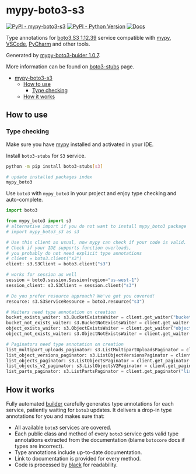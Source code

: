 # mypy-boto3-s3

[![PyPI - mypy-boto3-s3](https://img.shields.io/pypi/v/mypy-boto3-s3.svg?color=blue)](https://pypi.org/project/mypy-boto3-s3)
[![PyPI - Python Version](https://img.shields.io/pypi/pyversions/mypy-boto3-s3.svg?color=blue)](https://pypi.org/project/mypy-boto3-s3)
[![Docs](https://img.shields.io/readthedocs/mypy-boto3-builder.svg?color=blue)](https://mypy-boto3-builder.readthedocs.io/)

Type annotations for
[boto3.S3 1.12.39](https://boto3.amazonaws.com/v1/documentation/api/1.12.39/reference/services/s3.html#S3) service
compatible with [mypy](https://github.com/python/mypy), [VSCode](https://code.visualstudio.com/),
[PyCharm](https://www.jetbrains.com/pycharm/) and other tools.

Generated by [mypy-boto3-buider 1.0.7](https://github.com/vemel/mypy_boto3_builder).

More information can be found on [boto3-stubs](https://pypi.org/project/boto3-stubs/) page.

- [mypy-boto3-s3](#mypy-boto3-s3)
  - [How to use](#how-to-use)
    - [Type checking](#type-checking)
  - [How it works](#how-it-works)

## How to use

### Type checking

Make sure you have [mypy](https://github.com/python/mypy) installed and activated in your IDE.

Install `boto3-stubs` for `S3` service.

```bash
python -m pip install boto3-stubs[s3]

# update installed packages index
mypy_boto3
```

Use `boto3` with `mypy_boto3` in your project and enjoy type checking and auto-complete.

```python
import boto3

from mypy_boto3 import s3
# alternative import if you do not want to install mypy_boto3 package
# import mypy_boto3_s3 as s3

# Use this client as usual, now mypy can check if your code is valid.
# Check if your IDE supports function overloads,
# you probably do not need explicit type annotations
# client = boto3.client("s3")
client: s3.S3Client = boto3.client("s3")

# works for session as well
session = boto3.session.Session(region="us-west-1")
session_client: s3.S3Client = session.client("s3")

# Do you prefer resource approach? We've got you covered!
resource: s3.S3ServiceResource = boto3.resource("s3")

# Waiters need type annotation on creation
bucket_exists_waiter: s3.BucketExistsWaiter = client.get_waiter("bucket_exists")
bucket_not_exists_waiter: s3.BucketNotExistsWaiter = client.get_waiter("bucket_not_exists")
object_exists_waiter: s3.ObjectExistsWaiter = client.get_waiter("object_exists")
object_not_exists_waiter: s3.ObjectNotExistsWaiter = client.get_waiter("object_not_exists")

# Paginators need type annotation on creation
list_multipart_uploads_paginator: s3.ListMultipartUploadsPaginator = client.get_paginator("list_multipart_uploads")
list_object_versions_paginator: s3.ListObjectVersionsPaginator = client.get_paginator("list_object_versions")
list_objects_paginator: s3.ListObjectsPaginator = client.get_paginator("list_objects")
list_objects_v2_paginator: s3.ListObjectsV2Paginator = client.get_paginator("list_objects_v2")
list_parts_paginator: s3.ListPartsPaginator = client.get_paginator("list_parts")
```

## How it works

Fully automated [builder](https://github.com/vemel/mypy_boto3_builder) carefully generates
type annotations for each service, patiently waiting for `boto3` updates. It delivers
a drop-in type annotations for you and makes sure that:

- All available `boto3` services are covered.
- Each public class and method of every `boto3` service gets valid type annotations
  extracted from the documentation (blame `botocore` docs if types are incorrect).
- Type annotations include up-to-date documentation.
- Link to documentation is provided for every method.
- Code is processed by [black](https://github.com/psf/black) for readability.